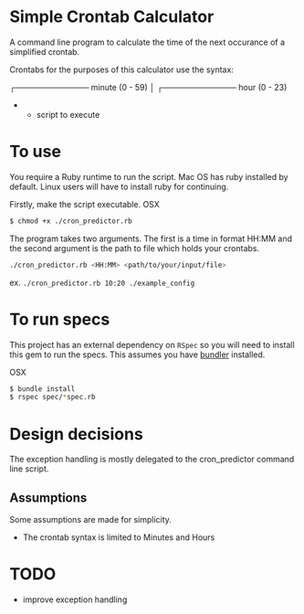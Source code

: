 # Simple Crontab Calculator

A command line program to calculate the time of the next occurance of a simplified crontab.

Crontabs for the purposes of this calculator use the syntax: 

┌───────────── minute (0 - 59)
│ ┌───────────── hour (0 - 23)
* * script to execute

# To use

You require a Ruby runtime to run the script. Mac OS has ruby installed by default. Linux users will have to install ruby for continuing.

Firstly, make the script executable.
OSX 
```bash
$ chmod +x ./cron_predictor.rb
```

The program takes two arguments. The first is a time in format HH:MM and the second argument is the path to file which holds your crontabs.
```bash
./cron_predictor.rb <HH:MM> <path/to/your/input/file>
```
ex. `./cron_predictor.rb 10:20 ./example_config`

# To run specs

This project has an external dependency on `RSpec` so you will need to install this gem to run the specs. This assumes you have [bundler](https://bundler.io/) installed.

OSX
```bash
$ bundle install
$ rspec spec/*spec.rb
```

# Design decisions

The exception handling is mostly delegated to the cron_predictor command line script.

## Assumptions

Some assumptions are made for simplicity.

- The crontab syntax is limited to Minutes and Hours

# TODO

- improve exception handling
